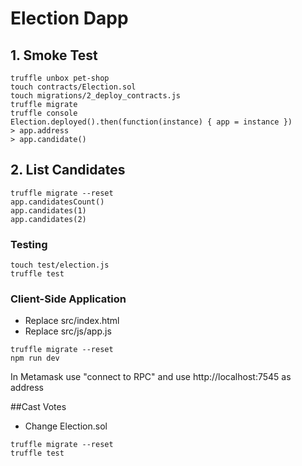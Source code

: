 # Election Dapp

## 1. Smoke Test

```
truffle unbox pet-shop
touch contracts/Election.sol
touch migrations/2_deploy_contracts.js
truffle migrate
truffle console
Election.deployed().then(function(instance) { app = instance })
> app.address
> app.candidate()

```

## 2. List Candidates

```
truffle migrate --reset
app.candidatesCount()
app.candidates(1)
app.candidates(2)
```

### Testing

```
touch test/election.js
truffle test
```

### Client-Side Application

- Replace src/index.html
- Replace src/js/app.js

```
truffle migrate --reset
npm run dev
```

In Metamask use "connect to RPC" and use http://localhost:7545 as address

##Cast Votes

- Change Election.sol

```
truffle migrate --reset
truffle test

```
